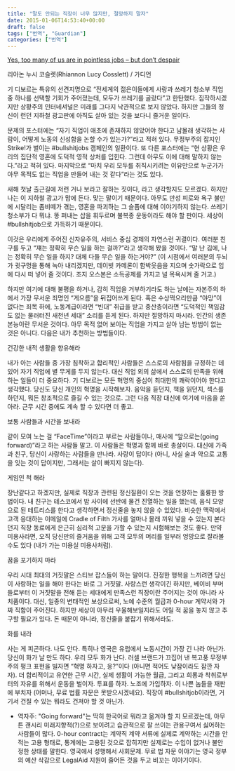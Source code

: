 ```yaml
---
title: "말도 안되는 직장이 너무 많지만, 절망하지 말자"
date: 2015-01-06T14:53:40+00:00
draft: false
tags: ["번역", "Guardian"]
categories: ["번역"]
---
```


[Yes, too many of us are in pointless jobs – but don’t despair](http://www.theguardian.com/commentisfree/2015/jan/06/too-many-of-us-in-pointless-jobs-but-dont-despair)

리아논 누시 코슬렛(Rhiannon Lucy Cosslett) / 가디언

기 디보르는 특유의 선견지명으로 “전세계의 젊은이들에게 사랑과 쓰레기 청소부 직업 중 하나를 선택할 기회가 주어졌는데, 모두가 쓰레기를 골랐다”고 한탄했다. 짐작하시겠지만 상황주의 인터네셔널은 미래를 그다지 낙관적으로 보지 않았다. 하지만 그들의 정신이 런던 지하철 광고판에 아직도 살아 있는 것을 보다니 즐거운 일이다.

문제의 포스터에는 “자기 직업이 애초에 존재하지 않았어야 한다고 남몰래 생각하는 사람이, 어떻게 노동의 신성함을 논할 수가 있는가?”라고 적혀 있다. 무정부주의 잡지인 Strike!가 벌이는 #bullshitjobs 캠페인의 일환이다. 또 다른 포스터에는 “현 상황은 우리의 집단적 영혼에 도덕적 영적 상처를 입힌다. 그런데 아무도 이에 대해 말하지 않는다.”라고 적혀 있다. 마지막으로 “마치 우리 모두를 취직시키려는 이유만으로 누군가가 아무 목적도 없는 직업을 만들어 내는 것 같다”라는 것도 있다.

새해 첫날 출근길에 저런 거나 보라고 잘하는 짓이다, 라고 생각할지도 모르겠다. 하지만 나는 이 지하철 광고가 맘에 든다. 맞는 말이기 때문이다. 아무도 만성 피로와 욕구 불만에 시달리는 좀비떼가 겪는, 영혼을 파괴하는 그 슬픔에 대해 이야기하지 않는다. 쓰레기 청소부가 다 뭐냐. 똥 퍼내는 삽을 휘두르며 불복종 운동이라도 해야 할 판이다. 세상이 #bullshitjob으로 가득하기 때문이다.

이것은 우리에게 주어진 신자유주의, 서비스 중심 경제의 자연스런 귀결이다. 여러분 친구를 두고 “쟤는 정확히 무슨 일을 하는 걸까?”라고 생각해 봤을 것이다. “말 난 김에, 나는 정확히 무슨 일을 하지? 대체 다들 무슨 일을 하는거야?” (이 시점에서 여러분의 두뇌가 귓구멍을 통해 녹아 내리겠지만, 데이빗 카메론이 함박웃음을 지으며 숫가락으로 입에 다시 떠 넣어 줄 것이다. 조지 오스본은 소득공제를 가지고 널 목욕시켜 줄 거고.)

하지만 여기에 대해 불평을 하거나, 감히 직업을 거부하기라도 하는 날에는 자본주의 하에서 가장 무서운 죄명인 “게으름”을 뒤집어쓰게 된다. 혹은 수상쩍으리만큼 “야망”이 없다는 죄목 하에, 노동계급이라면 “빈대” 취급을 받고 중산층이라면 “도덕적인 책임감도 없는 물러터진 새천년 세대” 소리를 듣게 된다. 하지만 절망하지 마시라. 인간의 생존 본능이란 무서운 것이다. 아무 목적 없어 보이는 직업을 가지고 살아 남는 방법이 없는 것은 아니다. 다음은 내가 추천하는 방법들이다.

건강한 내적 생활을 향유해라

내가 아는 사람들 중 가장 침착하고 합리적인 사람들은 스스로의 사람됨을 규정하는 데 있어 자기 직업에 별 무게를 두지 않는다. 대신 직업 외의 삶에서 스스로의 만족을 위해 하는 일들이 더 중요하다. 기 디보르는 모든 혁명의 중심이 최대한의 쾌락이어야 한다고 생각했다. 당신도 당신 개인의 혁명을 시작해보자. 음악을 듣던지, 책을 읽던지, 섹스를 하던지, 뭐든 창조적으로 즐길 수 있는 것으로. 그런 다음 직장 대신에 여기에 마음을 쏟아라. 근무 시간 중에도 계속 할 수 있다면 더 좋고.

보통 사람들과 시간을 보내라

같이 모여 노는 걸 “FaceTime”이라고 부르는 사람들이나, 매사에 “앞으로는(going forward)”라고 하는 사람들 말고. 이 사람들은 혁명과 함께 바로 총살이다. 대신에 가족과 친구, 당신이 사랑하는 사람들을 만나라. 사랑이 답이다 (아니, 사실 술과 약으로 고통을 잊는 것이 답이지만, 그래서는 살이 빠지지 않는다).

게임인 척 해라

장난같다고 하겠지만, 실제로 직장과 관련된 정신질환이 오는 것을 연장하는 훌륭한 방법이다. 내 친구는 테스코에서 밤 사이에 선반에 물건 진열하는 일을 했는데, 음식 모양으로 된 테트리스를 한다고 생각하면서 정신줄을 놓지 않을 수 있었다. 비슷한 맥락에서 고객 응대하는 이메일에 Cradle of Filth 가사를 얼마나 몰래 끼워 넣을 수 있는지 본다던지 직장 동료에게 은근히 심리적 고문을 가할 수 있는지 시험해보는 것도 좋다. 만약 미용사라면, 오직 당신만의 즐거움을 위해 고객 모두의 머리를 일부러 엉망으로 잘라볼 수도 있다 (내가 가는 미용실 미용사처럼).

꿈을 포기하지 마라

우리 시대 최대의 거짓말은 스티브 잡스들이 하는 말이다. 진정한 행복을 느끼려면 당신이 사랑하는 일을 해야 한다는 바로 그 거짓말. 사랑스런 생각이긴 하지만, 베이비 부머들로부터 이 거짓말을 전해 듣는 세대에게 만족스런 직장이란 주어지는 것이 아니라 사치품이다. 대신, 일종의 변태적인 보상으로써, 노예 수준의 월급과 0-hour 계약서와 가짜 직함이 주어진다. 하지만 세상이 아무리 우울해보일지라도 어릴 적 꿈을 놓지 않고 추구할 필요가 있다. 돈 때문이 아니라, 정신줄을 붙잡기 위해서라도.

화를 내라

사는 게 피곤하다. 나도 안다. 특히나 영국은 유럽에서 노동시간이 가장 긴 나라 아닌가. 당신이 화가 날 만도 하다. 우리 모두 화가 난다. 러셀 브랜드가 끄집어 낸 복고풍 무정부주의 펑크 표현을 빌자면 “혁명 하자고, 응?”이다 (아니면 적어도 낮잠이라도 잠깐 자자). 더 합리적이고 유연한 근무 시간, 실제 생활이 가능한 월급, 그리고 희롱과 착취로부터의 자유를 위해서 운동을 벌이자. 투표를 하자. 노조에 가입하자. 이 나쁜 놈들을 재판에 부치자 (어머나, 무료 법률 자문은 못받으시겠네요). 직장이 #bullshitjob이라면, 거기서 건질 수 있는 뭐라도 건져야 할 것 아닌가.

- 역자주: "Going forward"는 딱히 한국어로 뭐라고 옮겨야 할 지 모르겠는데, 아무튼 괜시리 미래지향적(?)으로 보이려고 습관적으로 잘 쓰이는 관용구여서 싫어하는 사람들이 많다. 0-hour contract는 계약직 계약 서류에 실제로 계약하는 시간을 안적는 고용 형태로, 통계에는 고용된 것으로 잡히지만 실제로는 수입이 없거나 불안정한 상태를 말한다. 영국에서 성행해서 사회문제. 무료 법 자문 이야기는 영국 정부의 예산 삭감으로 LegalAid 지원이 줄어든 것을 두고 비꼬는 이야기이다.